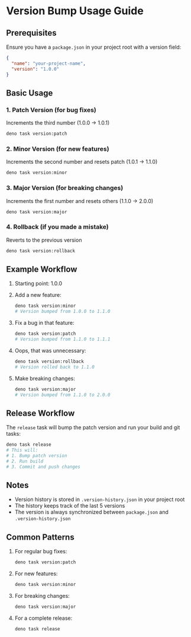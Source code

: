 # Version Bump Usage Guide

## Prerequisites
Ensure you have a `package.json` in your project root with a version field:
```json
{
  "name": "your-project-name",
  "version": "1.0.0"
}
```

## Basic Usage

### 1. Patch Version (for bug fixes)
Increments the third number (1.0.0 -> 1.0.1)
```bash
deno task version:patch
```

### 2. Minor Version (for new features)
Increments the second number and resets patch (1.0.1 -> 1.1.0)
```bash
deno task version:minor
```

### 3. Major Version (for breaking changes)
Increments the first number and resets others (1.1.0 -> 2.0.0)
```bash
deno task version:major
```

### 4. Rollback (if you made a mistake)
Reverts to the previous version
```bash
deno task version:rollback
```

## Example Workflow

1. Starting point: 1.0.0

2. Add a new feature:
   ```bash
   deno task version:minor
   # Version bumped from 1.0.0 to 1.1.0
   ```

3. Fix a bug in that feature:
   ```bash
   deno task version:patch
   # Version bumped from 1.1.0 to 1.1.1
   ```

4. Oops, that was unnecessary:
   ```bash
   deno task version:rollback
   # Version rolled back to 1.1.0
   ```

5. Make breaking changes:
   ```bash
   deno task version:major
   # Version bumped from 1.1.0 to 2.0.0
   ```

## Release Workflow
The `release` task will bump the patch version and run your build and git tasks:
```bash
deno task release
# This will:
# 1. Bump patch version
# 2. Run build
# 3. Commit and push changes
```

## Notes
- Version history is stored in `.version-history.json` in your project root
- The history keeps track of the last 5 versions
- The version is always synchronized between `package.json` and `.version-history.json`

## Common Patterns

1. For regular bug fixes:
   ```bash
   deno task version:patch
   ```

2. For new features:
   ```bash
   deno task version:minor
   ```

3. For breaking changes:
   ```bash
   deno task version:major
   ```

4. For a complete release:
   ```bash
   deno task release
   ```
